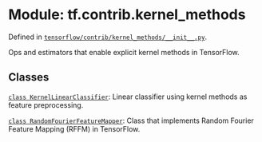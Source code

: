 <div itemscope itemtype="http://developers.google.com/ReferenceObject">
<meta itemprop="name" content="tf.contrib.kernel_methods" />
</div>

# Module: tf.contrib.kernel_methods



Defined in [`tensorflow/contrib/kernel_methods/__init__.py`](https://www.tensorflow.org/code/tensorflow/contrib/kernel_methods/__init__.py).

Ops and estimators that enable explicit kernel methods in TensorFlow.


## Classes

[`class KernelLinearClassifier`](../../tf/contrib/kernel_methods/KernelLinearClassifier.md): Linear classifier using kernel methods as feature preprocessing.

[`class RandomFourierFeatureMapper`](../../tf/contrib/kernel_methods/RandomFourierFeatureMapper.md): Class that implements Random Fourier Feature Mapping (RFFM) in TensorFlow.

